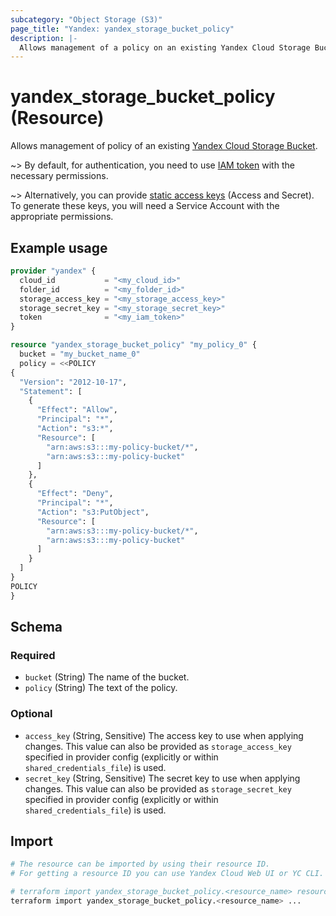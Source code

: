 ```yaml
---
subcategory: "Object Storage (S3)"
page_title: "Yandex: yandex_storage_bucket_policy"
description: |-
  Allows management of a policy on an existing Yandex Cloud Storage Bucket.
---
```


# yandex_storage_bucket_policy (Resource)

Allows management of policy of an existing [Yandex Cloud Storage Bucket](https://yandex.cloud/docs/storage/concepts/bucket).

~> By default, for authentication, you need to use [IAM token](https://yandex.cloud/docs/iam/concepts/authorization/iam-token) with the necessary permissions.

~> Alternatively, you can provide [static access keys](https://yandex.cloud/docs/iam/concepts/authorization/access-key) (Access and Secret). To generate these keys, you will need a Service Account with the appropriate permissions.

## Example usage

```terraform
provider "yandex" {
  cloud_id           = "<my_cloud_id>"
  folder_id          = "<my_folder_id>"
  storage_access_key = "<my_storage_access_key>"
  storage_secret_key = "<my_storage_secret_key>"
  token              = "<my_iam_token>"
}

resource "yandex_storage_bucket_policy" "my_policy_0" {
  bucket = "my_bucket_name_0"
  policy = <<POLICY
{
  "Version": "2012-10-17",
  "Statement": [
    {
      "Effect": "Allow",
      "Principal": "*",
      "Action": "s3:*",
      "Resource": [
        "arn:aws:s3:::my-policy-bucket/*",
        "arn:aws:s3:::my-policy-bucket"
      ]
    },
    {
      "Effect": "Deny",
      "Principal": "*",
      "Action": "s3:PutObject",
      "Resource": [
        "arn:aws:s3:::my-policy-bucket/*",
        "arn:aws:s3:::my-policy-bucket"
      ]
    }
  ]
}
POLICY
}
```

<!-- schema generated by tfplugindocs -->
## Schema

### Required

- `bucket` (String) The name of the bucket.
- `policy` (String) The text of the policy.

### Optional

- `access_key` (String, Sensitive) The access key to use when applying changes. This value can also be provided as `storage_access_key` specified in provider config (explicitly or within `shared_credentials_file`) is used.
- `secret_key` (String, Sensitive) The secret key to use when applying changes. This value can also be provided as `storage_secret_key` specified in provider config (explicitly or within `shared_credentials_file`) is used.

## Import

```bash
# The resource can be imported by using their resource ID.
# For getting a resource ID you can use Yandex Cloud Web UI or YC CLI.

# terraform import yandex_storage_bucket_policy.<resource_name> resource_id
terraform import yandex_storage_bucket_policy.<resource_name> ...
```

